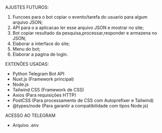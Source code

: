 AJUSTES FUTUROS:
1. Funcoes para o bot copiar o evento/tarefa do usuario para algum arquivo JSON;
2. API para o a aplicacao ler esse arquivo JSON e mostrar no site;
3. Bot copiar resultado da pesquisa,processar,responder e armazena no JSON;
4. Elaborar a interface do site;
5. Menu do bot;
6. Elaborar a pagina de login.

EXTENÕES USADAS:
- Python Telegram Bot API
- Nuxt.js (Framework principal)
- Node.js
- Tailwind CSS (Framework de CSS)
- Axios (Para requisições HTTP)
- PostCSS (Para processamento de CSS com Autoprefixer e Tailwind)
- @types/node (Para garantir a compatibilidade com tipos Node.js)

ACESSO AO TELEGRAM
- Arquivo .env
